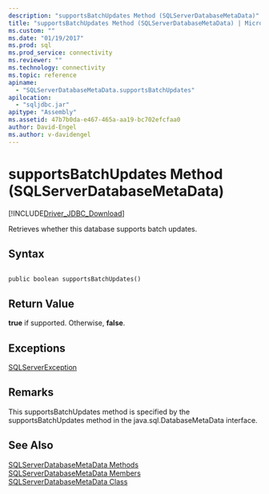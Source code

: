 ```yaml
---
description: "supportsBatchUpdates Method (SQLServerDatabaseMetaData)"
title: "supportsBatchUpdates Method (SQLServerDatabaseMetaData) | Microsoft Docs"
ms.custom: ""
ms.date: "01/19/2017"
ms.prod: sql
ms.prod_service: connectivity
ms.reviewer: ""
ms.technology: connectivity
ms.topic: reference
apiname: 
  - "SQLServerDatabaseMetaData.supportsBatchUpdates"
apilocation: 
  - "sqljdbc.jar"
apitype: "Assembly"
ms.assetid: 47b7b0da-e467-465a-aa19-bc702efcfaa0
author: David-Engel
ms.author: v-davidengel
---
```

# supportsBatchUpdates Method (SQLServerDatabaseMetaData)
[!INCLUDE[Driver_JDBC_Download](../../../includes/driver_jdbc_download.md)]

  Retrieves whether this database supports batch updates.  
  
## Syntax  
  
```  
  
public boolean supportsBatchUpdates()  
```  
  
## Return Value  
 **true** if supported. Otherwise, **false**.  
  
## Exceptions  
 [SQLServerException](../../../connect/jdbc/reference/sqlserverexception-class.md)  
  
## Remarks  
 This supportsBatchUpdates method is specified by the supportsBatchUpdates method in the java.sql.DatabaseMetaData interface.  
  
## See Also  
 [SQLServerDatabaseMetaData Methods](../../../connect/jdbc/reference/sqlserverdatabasemetadata-methods.md)   
 [SQLServerDatabaseMetaData Members](../../../connect/jdbc/reference/sqlserverdatabasemetadata-members.md)   
 [SQLServerDatabaseMetaData Class](../../../connect/jdbc/reference/sqlserverdatabasemetadata-class.md)  
  
  

